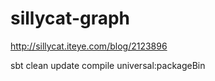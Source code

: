 sillycat-graph
==============

http://sillycat.iteye.com/blog/2123896

sbt clean update compile universal:packageBin